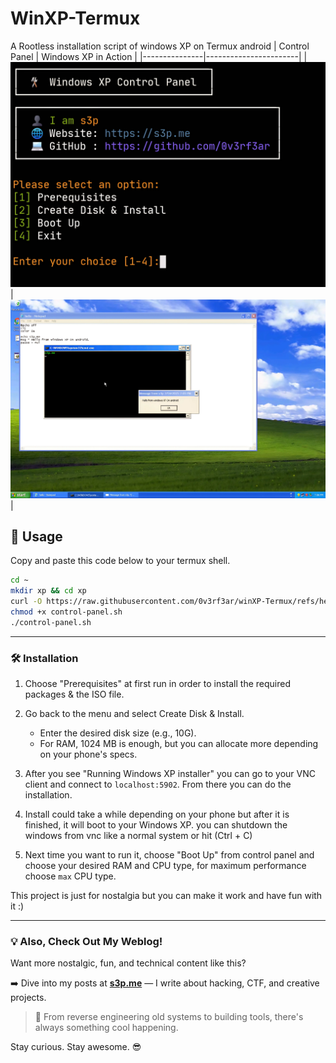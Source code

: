 # WinXP-Termux
A Rootless installation script of windows XP on Termux android
| Control Panel | Windows XP in Action |
|---------------|-----------------------|
| ![ctrlpl](https://raw.githubusercontent.com/0v3rf3ar/winXP-Termux/refs/heads/main/ctrlpl.webp) | ![windowXp](https://raw.githubusercontent.com/0v3rf3ar/winXP-Termux/refs/heads/main/windowXp.webp) |

## 🚀 Usage
Copy and paste this code below to your termux shell.
```bash
cd ~
mkdir xp && cd xp
curl -O https://raw.githubusercontent.com/0v3rf3ar/winXP-Termux/refs/heads/main/control-panel.sh
chmod +x control-panel.sh
./control-panel.sh
```
***
### 🛠️ Installation

1. Choose "Prerequisites" at first run in order to install the required packages & the ISO file.
2. Go back to the menu and select Create Disk & Install.
    * Enter the desired disk size (e.g., 10G).
    * For RAM, 1024 MB is enough, but you can allocate more depending on your phone's specs.


3. After you see "Running Windows XP installer" you can go to your VNC client and connect to `localhost:5902`. From there you can do the installation.
4. Install could take a while depending on your phone but after it is finished, it will boot to your Windows XP. you can shutdown the windows from vnc like a normal system or hit (Ctrl + C)
5. Next time you want to run it, choose "Boot Up" from control panel and choose your desired RAM and CPU type, for maximum performance choose `max` CPU type.

This project is just for nostalgia but you can make it work and have fun with it :) 

---

### 💡 Also, Check Out My Weblog!

Want more nostalgic, fun, and technical content like this?

➡️ Dive into my posts at **[s3p.me](https://s3p.me)** — I write about hacking, CTF, and creative projects.

> 🧠 From reverse engineering old systems to building tools, there's always something cool happening.

Stay curious. Stay awesome. 😎
